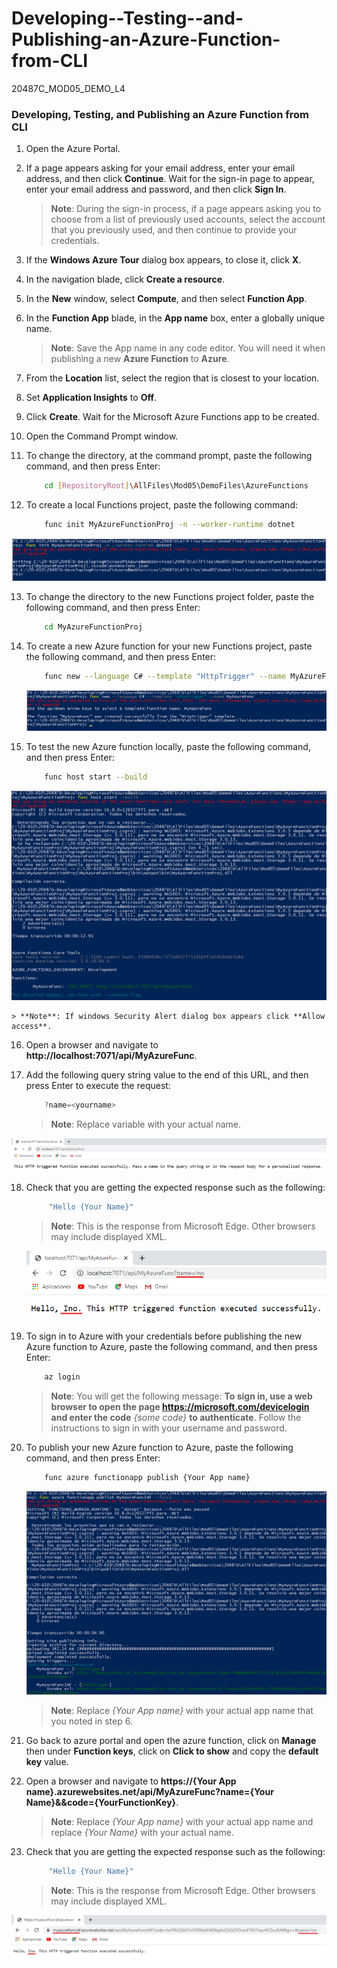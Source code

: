 # Developing--Testing--and-Publishing-an-Azure-Function-from-CLI
20487C_MOD05_DEMO_L4


### Developing, Testing, and Publishing an Azure Function from CLI

1. Open the Azure Portal.

2. If a page appears asking for your email address, enter your email address, and then click **Continue**. Wait for the sign-in page to appear, enter your email address and password, and then click **Sign In**.

   >**Note**: During the sign-in process, if a page appears asking you to choose from a list of previously used accounts, select the account that you previously used, and then continue to provide your credentials.

3. If the **Windows Azure Tour** dialog box appears, to close it, click **X**.

4. In the navigation blade, click **Create a resource**. 

5. In the **New** window, select **Compute**, and then select **Function App**.

6. In the **Function App** blade, in the **App name** box, enter a globally unique name.

   >**Note**: Save the App name in any code editor. You will need it when publishing a new **Azure Function** to **Azure**.

7. From the **Location** list, select the region that is closest to your location.

8. Set **Application Insights** to **Off**.

9. Click **Create**. Wait for the Microsoft Azure Functions app to be created.

10. Open the Command Prompt window.

11. To change the directory, at the command prompt, paste the following command, and then press Enter:

    ```bash
        cd [RepositoryRoot]\AllFiles\Mod05\DemoFiles\AzureFunctions
    ```

12. To create a local Functions project, paste the following command:

    ```bash
        func init MyAzureFunctionProj -n --worker-runtime dotnet
    ```
![20487D_Images](https://github.com/ialcaidef/Developing--Testing--and-Publishing-an-Azure-Function-from-CLI/blob/master/Images/01.png)

13. To change the directory to the new Functions project folder, paste the following command, and then press Enter:

    ```bash
        cd MyAzureFunctionProj
    ```

14. To create a new Azure function for your new Functions project, paste the following command, and then press Enter:

    ```bash
        func new --language C# --template "HttpTrigger" --name MyAzureFunc
    ```
    
    ![20487D_Images](https://github.com/ialcaidef/Developing--Testing--and-Publishing-an-Azure-Function-from-CLI/blob/master/Images/03.png)

15. To test the new Azure function locally, paste the following command, and then press Enter:

    ```bash
        func host start --build
    ```

![20487D_Images](https://github.com/ialcaidef/Developing--Testing--and-Publishing-an-Azure-Function-from-CLI/blob/master/Images/04.png)


    > **Note**: If windows Security Alert dialog box appears click **Allow access**.

16. Open a browser and navigate to **http://localhost:7071/api/MyAzureFunc**.

17. Add the following query string value to the end of this URL, and then press Enter to execute the request:

    ```cs
        ?name=<yourname>
    ```

    >**Note**: Replace *<yourname>* variable with your actual name.
   
   ![20487D_Images](https://github.com/ialcaidef/Developing--Testing--and-Publishing-an-Azure-Function-from-CLI/blob/master/Images/05.png)

18. Check that you are getting the expected response such as the following:

    ```cs
         "Hello {Your Name}"
    ```

      >**Note**: This is the response from Microsoft Edge. Other browsers may include displayed XML.       
      
      ![20487D_Images](https://github.com/ialcaidef/Developing--Testing--and-Publishing-an-Azure-Function-from-CLI/blob/master/Images/06.png)

19. To sign in to Azure with your credentials before publishing the new Azure function to Azure, paste the following command, and then press Enter:

    ```bash
        az login
    ```

    >**Note**: You will get the following message: **To sign in, use a web browser to open the page https://microsoft.com/devicelogin and enter the code** *{some code}* **to authenticate**. Follow the instructions to sign in with your username and password.

20. To publish your new Azure function to Azure, paste the following command, and then press Enter:

    ```bash
        func azure functionapp publish {Your App name}
    ```
    
    ![20487D_Images](https://github.com/ialcaidef/Developing--Testing--and-Publishing-an-Azure-Function-from-CLI/blob/master/Images/11.png)

    >**Note**: Replace *{Your App name}* with your actual app name that you noted in step 6.

21. Go back to azure portal and open the azure function, click on **Manage** then under **Function keys**, click on **Click to show** and copy the **default key** value.

22. Open a browser and navigate to **https://{Your App name}.azurewebsites.net/api/MyAzureFunc?name={Your Name}&&code={YourFunctionKey}**.

    >**Note**: Replace *{Your App name}* with your actual app name and replace *{Your Name}* with your actual name.

23. Check that you are getting the expected response such as the following:

    ```cs
         "Hello {Your Name}"
    ```

      >**Note**: This is the response from Microsoft Edge. Other browsers may include displayed XML.  

![20487D_Images](https://github.com/ialcaidef/Developing--Testing--and-Publishing-an-Azure-Function-from-CLI/blob/master/Images/12.png)
​     
